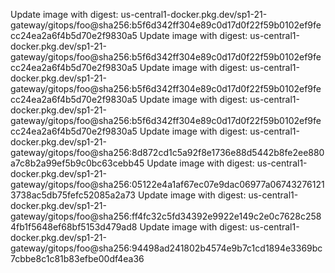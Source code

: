 Update image with digest: us-central1-docker.pkg.dev/sp1-21-gateway/gitops/foo@sha256:b5f6d342ff304e89c0d17d0f22f59b0102ef9fecc24ea2a6f4b5d70e2f9830a5 
Update image with digest: us-central1-docker.pkg.dev/sp1-21-gateway/gitops/foo@sha256:b5f6d342ff304e89c0d17d0f22f59b0102ef9fecc24ea2a6f4b5d70e2f9830a5 
Update image with digest: us-central1-docker.pkg.dev/sp1-21-gateway/gitops/foo@sha256:b5f6d342ff304e89c0d17d0f22f59b0102ef9fecc24ea2a6f4b5d70e2f9830a5 
Update image with digest: us-central1-docker.pkg.dev/sp1-21-gateway/gitops/foo@sha256:b5f6d342ff304e89c0d17d0f22f59b0102ef9fecc24ea2a6f4b5d70e2f9830a5 
Update image with digest: us-central1-docker.pkg.dev/sp1-21-gateway/gitops/foo@sha256:8d872cd1c5a92f8e1736e88d5442b8fe2ee880a7c8b2a99ef5b9c0bc63cebb45 
Update image with digest: us-central1-docker.pkg.dev/sp1-21-gateway/gitops/foo@sha256:05122e4a1af67ec07e9dac06977a067432761213738ac5db75fefc52085a2a73 
Update image with digest: us-central1-docker.pkg.dev/sp1-21-gateway/gitops/foo@sha256:ff4fc32c5fd34392e9922e149c2e0c7628c2584fb1f5648ef68bf5153d479ad8 
Update image with digest: us-central1-docker.pkg.dev/sp1-21-gateway/gitops/foo@sha256:94498ad241802b4574e9b7c1cd1894e3369bc7cbbe8c1c81b83efbe00df4ea36 
